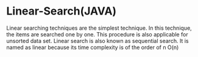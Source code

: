 # Linear-Search(JAVA)
Linear searching techniques are the simplest technique. In this technique, the items are searched one by one. 
This procedure is also applicable for unsorted data set. Linear search is also known as sequential search. 
It is named as linear because its time complexity is of the order of n O(n)
